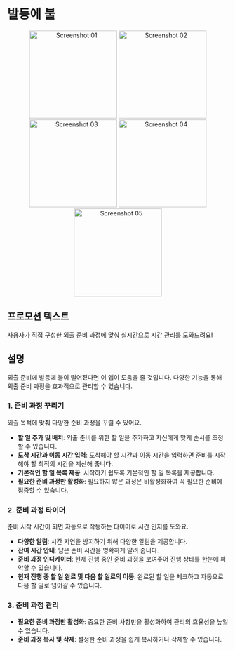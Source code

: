 # 발등에 불
<p align="center">
  <img src="https://github.com/hot-foot/hot_foot_app/assets/100350818/6ccc4300-b78b-4ac9-a8ba-a493cedcd673" alt="Screenshot 01" width="200">
  <img src="https://github.com/hot-foot/hot_foot_app/assets/100350818/ee5962fb-bb55-489f-984f-64844f90f486" alt="Screenshot 02" width="200">
  <img src="https://github.com/hot-foot/hot_foot_app/assets/100350818/1faf3260-e5a2-4c39-8952-4a6ae5a577c3" alt="Screenshot 03" width="200">
  <img src="https://github.com/hot-foot/hot_foot_app/assets/100350818/e26e79d2-69f0-4e8b-9ad9-798e6b0579db" alt="Screenshot 04" width="200">
  <img src="https://github.com/hot-foot/hot_foot_app/assets/100350818/bd4d4bb9-cfab-4f0f-b762-75ff4a76cbff" alt="Screenshot 05" width="200">
</p>


## 프로모션 텍스트
사용자가 직접 구성한 외출 준비 과정에 맞춰 실시간으로 시간 관리를 도와드려요!

## 설명
외출 준비에 발등에 불이 떨어졌다면 이 앱이 도움을 줄 것입니다. 다양한 기능을 통해 외출 준비 과정을 효과적으로 관리할 수 있습니다.

### 1. 준비 과정 꾸리기
외출 목적에 맞춰 다양한 준비 과정을 꾸릴 수 있어요.
- **할 일 추가 및 배치**: 외출 준비를 위한 할 일을 추가하고 자신에게 맞게 순서를 조정할 수 있습니다.
- **도착 시간과 이동 시간 입력**: 도착해야 할 시간과 이동 시간을 입력하면 준비를 시작해야 할 최적의 시간을 계산해 줍니다.
- **기본적인 할 일 목록 제공**: 시작하기 쉽도록 기본적인 할 일 목록을 제공합니다.
- **필요한 준비 과정만 활성화**: 필요하지 않은 과정은 비활성화하여 꼭 필요한 준비에 집중할 수 있습니다.

### 2. 준비 과정 타이머
준비 시작 시간이 되면 자동으로 작동하는 타이머로 시간 인지를 도와요.
- **다양한 알림**: 시간 지연을 방지하기 위해 다양한 알림을 제공합니다.
- **잔여 시간 안내**: 남은 준비 시간을 명확하게 알려 줍니다.
- **준비 과정 인디케이터**: 현재 진행 중인 준비 과정을 보여주어 진행 상태를 한눈에 파악할 수 있습니다.
- **현재 진행 중 할 일 완료 및 다음 할 일로의 이동**: 완료된 할 일을 체크하고 자동으로 다음 할 일로 넘어갈 수 있습니다.

### 3. 준비 과정 관리
- **필요한 준비 과정만 활성화**: 중요한 준비 사항만을 활성화하여 관리의 효율성을 높일 수 있습니다.
- **준비 과정 복사 및 삭제**: 설정한 준비 과정을 쉽게 복사하거나 삭제할 수 있습니다.
